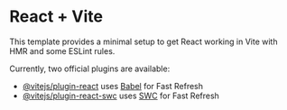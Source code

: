 # React + Vite

This template provides a minimal setup to get React working in Vite with HMR and some ESLint rules.

Currently, two official plugins are available:

- [@vitejs/plugin-react](https://github.com/vitejs/vite-plugin-react/blob/main/packages/plugin-react/README.md) uses [Babel](https://babeljs.io/) for Fast Refresh
- [@vitejs/plugin-react-swc](https://github.com/vitejs/vite-plugin-react-swc) uses [SWC](https://swc.rs/) for Fast Refresh

<!-- https://www.figma.com/community/file/1298936996454515975 -->
<!-- https://www.figma.com/design/ZFQ1VEi0sqYsmkiuUhYWlu/Free-Agency-Sass-Landing-Page-Template-(Community)?node-id=0-1&t=XB3CnThIkzuovt6I-0 -->
<!-- https://www.figma.com/design/RFFopcpxnXQZ7V6XGHcQ0z/Agency-website-(Community)?node-id=1-2&t=oOPZnMSFKfdTEO3w-0 -->
